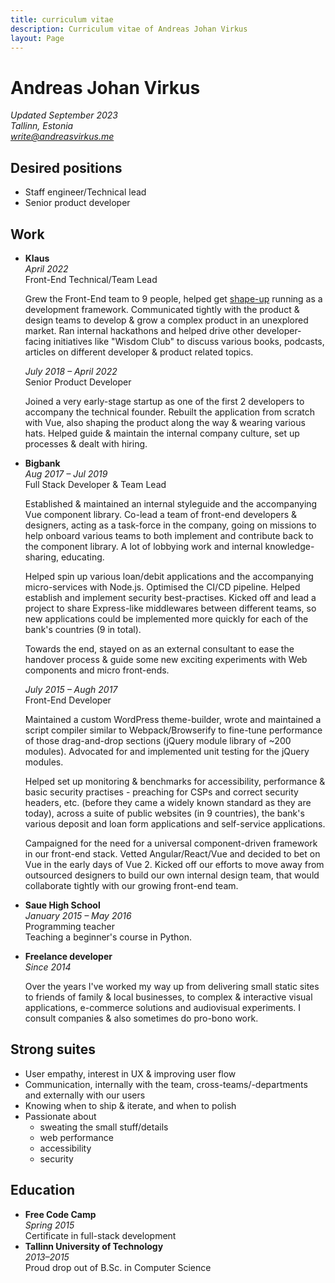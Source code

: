 ```yaml
---
title: curriculum vitae
description: Curriculum vitae of Andreas Johan Virkus
layout: Page
---
```


# Andreas Johan Virkus
_Updated September 2023_\
_Tallinn, Estonia_\
_[write@andreasvirkus.me](mailto:write@andreasvirkus.me)_

## Desired positions
- Staff engineer/Technical lead
- Senior product developer

## Work
- **Klaus**\
    _April 2022_\
    Front-End Technical/Team Lead

    Grew the Front-End team to 9 people, helped get [shape-up](https://basecamp.com/shapeup) running as a development framework. Communicated tightly with the product & design teams to develop & grow a complex product in an unexplored market. Ran internal hackathons and helped drive other developer-facing initiatives like "Wisdom Club" to discuss various books, podcasts, articles on different developer & product related topics.

    _July 2018 – April 2022_\
    Senior Product Developer

    Joined a very early-stage startup as one of the first 2 developers to accompany the technical founder. Rebuilt the application from scratch with Vue, also shaping     the product along the way & wearing various hats. Helped guide & maintain the internal company culture, set up processes & dealt with hiring.
- **Bigbank**\
    _Aug 2017 – Jul 2019_\
    Full Stack Developer & Team Lead

    Established & maintained an internal styleguide and the accompanying Vue component library. Co-lead a team of front-end developers & designers, acting as a task-force in the company, going on missions to help onboard various teams to both implement and contribute back to the component library. A lot of lobbying work and internal knowledge-sharing, educating.

    Helped spin up various loan/debit applications and the accompanying micro-services with Node.js. Optimised the CI/CD pipeline. Helped establish and implement security best-practises. Kicked off and lead a project to share Express-like middlewares between different teams, so new applications could be implemented more quickly for each of the bank's countries (9 in total).

    Towards the end, stayed on as an external consultant to ease the handover process & guide some new exciting experiments with Web components and micro front-ends.

    _July 2015 – Augh 2017_\
    Front-End Developer

    Maintained a custom WordPress theme-builder, wrote and maintained a script compiler similar to Webpack/Browserify to fine-tune performance of those drag-and-drop sections (jQuery module library of ~200 modules). Advocated for and implemented unit testing for the jQuery modules.

    Helped set up monitoring & benchmarks for accessibility, performance & basic security practises - preaching for CSPs and correct security headers, etc. (before they came a widely known standard as they are today), across a suite of public websites (in 9 countries), the bank's various deposit and loan form applications and self-service applications.

    Campaigned for the need for a universal component-driven framework in our front-end stack. Vetted Angular/React/Vue and decided to bet on Vue in the early days of Vue 2. Kicked off our efforts to move away from outsourced designers to build our own internal design team, that would collaborate tightly with our growing front-end team.
- **Saue High School**\
    _January 2015 – May 2016_\
    Programming teacher\
    Teaching a beginner's course in Python.
- **Freelance developer**\
    _Since 2014_

    Over the years I've worked my way up from delivering small static sites to friends of family & local businesses, to complex & interactive visual applications, e-commerce solutions and audiovisual experiments. I consult companies & also sometimes do pro-bono work.

## Strong suites
- User empathy, interest in UX & improving user flow
- Communication, internally with the team, cross-teams/-departments and externally with our users
- Knowing when to ship & iterate, and when to polish
- Passionate about
  - sweating the small stuff/details
  - web performance
  - accessibility
  - security

## Education
- **Free Code Camp**\
    _Spring 2015_\
    Certificate in full-stack development
- **Tallinn University of Technology**\
    _2013–2015_\
    Proud drop out of B.Sc. in Computer Science
